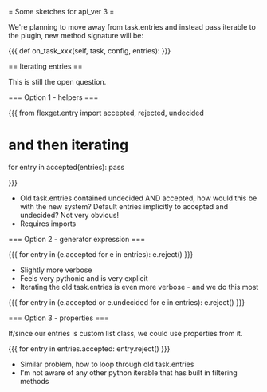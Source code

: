 = Some sketches for api_ver 3 =

We're planning to move away from task.entries and instead pass iterable to the plugin, new method signature will be:

{{{
def on_task_xxx(self, task, config, entries):
}}}

== Iterating entries ==

This is still the open question.

=== Option 1 - helpers ===

{{{
from flexget.entry import accepted, rejected, undecided

# and then iterating
for entry in accepted(entries):
  pass

}}}

* Old task.entries contained undecided AND accepted, how would this be with the new system? Default entries implicitly to accepted and undecided? Not very obvious!
* Requires imports

=== Option 2 - generator expression ===

{{{
for entry in (e.accepted for e in entries):
  e.reject()
}}}

* Slightly more verbose
* Feels very pythonic and is very explicit
* Iterating the old task.entries is even more verbose - and we do this most

{{{
for entry in (e.accepted or e.undecided for e in entries):
  e.reject()
}}}


=== Option 3 - properties ===

If/since our entries is custom list class, we could use properties from it.

{{{
for entry in entries.accepted:
  entry.reject()
}}}

* Similar problem, how to loop through old task.entries
* I'm not aware of any other python iterable that has built in filtering methods
